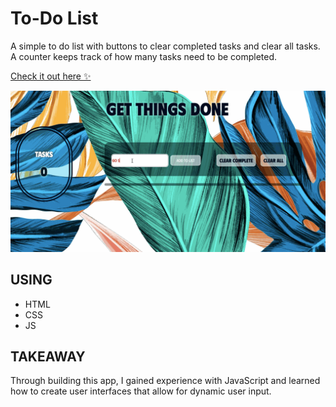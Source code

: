 # To-Do List
A simple to do list with buttons to clear completed tasks and clear all tasks. A counter keeps track of how many tasks need to be completed. 

[Check it out here :sparkles:](https://dothethings.netlify.app)

![TODOLIST](https://github.com/randicrews/to-do-list/blob/master/to-do.gif)

## USING 
- HTML
- CSS
- JS

## TAKEAWAY
Through building this app, I gained experience with JavaScript and learned how to create user interfaces that allow for dynamic user input.



